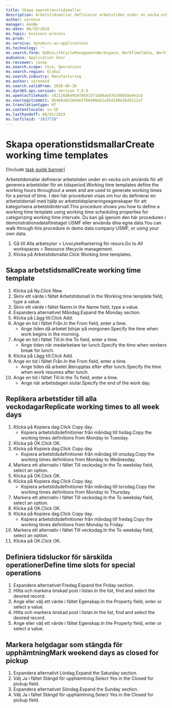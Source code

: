 ```yaml
---
title: Skapa operationstidsmallar
description: Arbetstidsmallar definierar arbetstiden under en vecka och används för att generera arbetstider för en tidsperiod.
author: sorenva
manager: AnnBe
ms.date: 08/29/2018
ms.topic: business-process
ms.prod: ''
ms.service: dynamics-ax-applications
ms.technology: ''
ms.search.form: OpResLifeCycleManagementWorkspace, WorkTimeTable, WorkTimeCopyDayDialog
audience: Application User
ms.reviewer: josaw
ms.search.scope: Core, Operations
ms.search.region: Global
ms.search.industry: Manufacturing
ms.author: sorenand
ms.search.validFrom: 2016-06-30
ms.dyn365.ops.version: Version 7.0.0
ms.openlocfilehash: c82126d64954f8691571b80ab97b198d58a9e2cb
ms.sourcegitcommit: 8b4b6a9226d4e5f66498ab2a5b4160e26dd112af
ms.translationtype: HT
ms.contentlocale: sv-SE
ms.lasthandoff: 08/01/2019
ms.locfileid: "1837720"
---
```

# <a name="create-working-time-templates"></a><span data-ttu-id="5305c-103">Skapa operationstidsmallar</span><span class="sxs-lookup"><span data-stu-id="5305c-103">Create working time templates</span></span>

[!include [task guide banner](../../includes/task-guide-banner.md)]

<span data-ttu-id="5305c-104">Arbetstidsmallar definierar arbetstiden under en vecka och används för att generera arbetstider för en tidsperiod.</span><span class="sxs-lookup"><span data-stu-id="5305c-104">Working time templates define the working hours throughout a week and are used to generate working times for a period of time.</span></span> <span data-ttu-id="5305c-105">I den här proceduren visas om hur du definierar en arbetstidsmall med hjälp av arbetstidsplaneringsegenskaper för att kategorisera arbetstidintervall.</span><span class="sxs-lookup"><span data-stu-id="5305c-105">This procedure shows you how to define a working time template using working time scheduling properties for categorizing working time intervals.</span></span> <span data-ttu-id="5305c-106">Du kan gå igenom den här proceduren i demonstrationsdataföretaget USMF eller använda dina egna data.</span><span class="sxs-lookup"><span data-stu-id="5305c-106">You can walk through this procedure in demo data company USMF, or using your own data.</span></span>

1. <span data-ttu-id="5305c-107">Gå till Alla arbetsytor > Livscykelhantering för resurs.</span><span class="sxs-lookup"><span data-stu-id="5305c-107">Go to All workspaces > Resource lifecycle management.</span></span>
2. <span data-ttu-id="5305c-108">Klicka på Arbetstidsmallar.</span><span class="sxs-lookup"><span data-stu-id="5305c-108">Click Working time templates.</span></span>

## <a name="create-working-time-template"></a><span data-ttu-id="5305c-109">Skapa arbetstidsmall</span><span class="sxs-lookup"><span data-stu-id="5305c-109">Create working time template</span></span>
1. <span data-ttu-id="5305c-110">Klicka på Ny.</span><span class="sxs-lookup"><span data-stu-id="5305c-110">Click New.</span></span>
2. <span data-ttu-id="5305c-111">Skriv ett värde i fältet Arbetstidsmall.</span><span class="sxs-lookup"><span data-stu-id="5305c-111">In the Working time template field, type a value.</span></span>
3. <span data-ttu-id="5305c-112">Skriv ett värde i fältet Namn.</span><span class="sxs-lookup"><span data-stu-id="5305c-112">In the Name field, type a value.</span></span>
4. <span data-ttu-id="5305c-113">Expandera alternativet Måndag.</span><span class="sxs-lookup"><span data-stu-id="5305c-113">Expand the Monday section.</span></span>
5. <span data-ttu-id="5305c-114">Klicka på Lägg till.</span><span class="sxs-lookup"><span data-stu-id="5305c-114">Click Add.</span></span>
6. <span data-ttu-id="5305c-115">Ange en tid i fältet Från.</span><span class="sxs-lookup"><span data-stu-id="5305c-115">In the From field, enter a time.</span></span>
    * <span data-ttu-id="5305c-116">Ange tiden då arbetet börjar på morgonen.</span><span class="sxs-lookup"><span data-stu-id="5305c-116">Specify the time when work begins in the morning.</span></span>  
7. <span data-ttu-id="5305c-117">Ange en tid i fältet Till.</span><span class="sxs-lookup"><span data-stu-id="5305c-117">In the To field, enter a time.</span></span>
    * <span data-ttu-id="5305c-118">Ange tiden när medarbetare tar lunch.</span><span class="sxs-lookup"><span data-stu-id="5305c-118">Specify the time when workers break for lunch.</span></span>  
8. <span data-ttu-id="5305c-119">Klicka på Lägg till.</span><span class="sxs-lookup"><span data-stu-id="5305c-119">Click Add.</span></span>
9. <span data-ttu-id="5305c-120">Ange en tid i fältet Från.</span><span class="sxs-lookup"><span data-stu-id="5305c-120">In the From field, enter a time.</span></span>
    * <span data-ttu-id="5305c-121">Ange tiden då arbetet återupptas efter efter lunch.</span><span class="sxs-lookup"><span data-stu-id="5305c-121">Specify the time when work resumes after lunch.</span></span>  
10. <span data-ttu-id="5305c-122">Ange en tid i fältet Till.</span><span class="sxs-lookup"><span data-stu-id="5305c-122">In the To field, enter a time.</span></span>
    * <span data-ttu-id="5305c-123">Ange när arbetsdagen slutar.</span><span class="sxs-lookup"><span data-stu-id="5305c-123">Specify the end of the work day.</span></span>  

## <a name="replicate-working-times-to-all-week-days"></a><span data-ttu-id="5305c-124">Replikera arbetstider till alla veckodagar</span><span class="sxs-lookup"><span data-stu-id="5305c-124">Replicate working times to all week days</span></span>
1. <span data-ttu-id="5305c-125">Klicka på Kopiera dag.</span><span class="sxs-lookup"><span data-stu-id="5305c-125">Click Copy day.</span></span>
    * <span data-ttu-id="5305c-126">Kopiera arbetstidsdefinitioner från måndag till tisdag.</span><span class="sxs-lookup"><span data-stu-id="5305c-126">Copy the working times definitions from Monday to Tuesday.</span></span>  
2. <span data-ttu-id="5305c-127">Klicka på OK.</span><span class="sxs-lookup"><span data-stu-id="5305c-127">Click OK.</span></span>
3. <span data-ttu-id="5305c-128">Klicka på Kopiera dag.</span><span class="sxs-lookup"><span data-stu-id="5305c-128">Click Copy day.</span></span>
    * <span data-ttu-id="5305c-129">Kopiera arbetstidsdefinitioner från måndag till onsdag.</span><span class="sxs-lookup"><span data-stu-id="5305c-129">Copy the working times definitions from Monday to Wednesday.</span></span>  
4. <span data-ttu-id="5305c-130">Markera ett alternativ i fältet Till veckodag.</span><span class="sxs-lookup"><span data-stu-id="5305c-130">In the To weekday field, select an option.</span></span>
5. <span data-ttu-id="5305c-131">Klicka på OK.</span><span class="sxs-lookup"><span data-stu-id="5305c-131">Click OK.</span></span>
6. <span data-ttu-id="5305c-132">Klicka på Kopiera dag.</span><span class="sxs-lookup"><span data-stu-id="5305c-132">Click Copy day.</span></span>
    * <span data-ttu-id="5305c-133">Kopiera arbetstidsdefinitioner från måndag till torsdag.</span><span class="sxs-lookup"><span data-stu-id="5305c-133">Copy the working times definitions from Monday to Thursday.</span></span>  
7. <span data-ttu-id="5305c-134">Markera ett alternativ i fältet Till veckodag.</span><span class="sxs-lookup"><span data-stu-id="5305c-134">In the To weekday field, select an option.</span></span>
8. <span data-ttu-id="5305c-135">Klicka på OK.</span><span class="sxs-lookup"><span data-stu-id="5305c-135">Click OK.</span></span>
9. <span data-ttu-id="5305c-136">Klicka på Kopiera dag.</span><span class="sxs-lookup"><span data-stu-id="5305c-136">Click Copy day.</span></span>
    * <span data-ttu-id="5305c-137">Kopiera arbetstidsdefinitioner från måndag till fredag.</span><span class="sxs-lookup"><span data-stu-id="5305c-137">Copy the working times definitions from Monday to Friday.</span></span>  
10. <span data-ttu-id="5305c-138">Markera ett alternativ i fältet Till veckodag.</span><span class="sxs-lookup"><span data-stu-id="5305c-138">In the To weekday field, select an option.</span></span>
11. <span data-ttu-id="5305c-139">Klicka på OK.</span><span class="sxs-lookup"><span data-stu-id="5305c-139">Click OK.</span></span>

## <a name="define-time-slots-for-special-operations"></a><span data-ttu-id="5305c-140">Definiera tidsluckor för särskilda operationer</span><span class="sxs-lookup"><span data-stu-id="5305c-140">Define time slots for special operations</span></span>
1. <span data-ttu-id="5305c-141">Expandera alternativet Fredag.</span><span class="sxs-lookup"><span data-stu-id="5305c-141">Expand the Friday section.</span></span>
2. <span data-ttu-id="5305c-142">Hitta och markera önskad post i listan.</span><span class="sxs-lookup"><span data-stu-id="5305c-142">In the list, find and select the desired record.</span></span>
3. <span data-ttu-id="5305c-143">Ange eller välj ett värde i fältet Egenskap.</span><span class="sxs-lookup"><span data-stu-id="5305c-143">In the Property field, enter or select a value.</span></span>
4. <span data-ttu-id="5305c-144">Hitta och markera önskad post i listan.</span><span class="sxs-lookup"><span data-stu-id="5305c-144">In the list, find and select the desired record.</span></span>
5. <span data-ttu-id="5305c-145">Ange eller välj ett värde i fältet Egenskap.</span><span class="sxs-lookup"><span data-stu-id="5305c-145">In the Property field, enter or select a value.</span></span>

## <a name="mark-weekend-days-as-closed-for-pickup"></a><span data-ttu-id="5305c-146">Markera helgdagar som stängda för upphämtning</span><span class="sxs-lookup"><span data-stu-id="5305c-146">Mark weekend days as closed for pickup</span></span>
1. <span data-ttu-id="5305c-147">Expandera alternativt Lördag.</span><span class="sxs-lookup"><span data-stu-id="5305c-147">Expand the Saturday section.</span></span>
2. <span data-ttu-id="5305c-148">Välj Ja i fältet Stängd för upphämtning.</span><span class="sxs-lookup"><span data-stu-id="5305c-148">Select Yes in the Closed for pickup field.</span></span>
3. <span data-ttu-id="5305c-149">Expandera alternativet Söndag.</span><span class="sxs-lookup"><span data-stu-id="5305c-149">Expand the Sunday section.</span></span>
4. <span data-ttu-id="5305c-150">Välj Ja i fältet Stängd för upphämtning.</span><span class="sxs-lookup"><span data-stu-id="5305c-150">Select Yes in the Closed for pickup field.</span></span>

